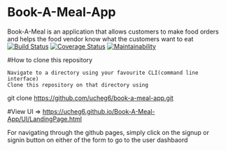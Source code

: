 # Book-A-Meal-App
Book-A-Meal is an application that allows customers to make food orders and helps the food vendor know what the customers want to eat
[![Build Status](https://travis-ci.org/ucheg6/Book-A-Meal-App.svg?branch=feature-server)](https://travis-ci.org/ucheg6/Book-A-Meal-App)
[![Coverage Status](https://coveralls.io/repos/github/ucheg6/Book-A-Meal-App/badge.svg?branch=feature-server)](https://coveralls.io/github/ucheg6/Book-A-Meal-App?branch=feature-server)
[![Maintainability](https://api.codeclimate.com/v1/badges/219d052de64353013d4f/maintainability)](https://codeclimate.com/github/ucheg6/Book-A-Meal-App/maintainability)



#How to clone this repository

    Navigate to a directory using your favourite CLI(command line interface)
    Clone this repository on that directory using

git clone https://github.com/ucheg6/book-a-meal-app.git

#View UI => https://ucheg6.github.io/Book-A-Meal-App/UI/LandingPage.html

For navigating through the github pages, simply click on the signup or signin button on either of the form to go to the user dashbaord

   


